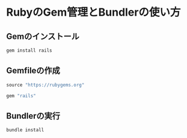 # RubyのGem管理とBundlerの使い方

## Gemのインストール

```bash
gem install rails
```

## Gemfileの作成

```ruby
source "https://rubygems.org"

gem "rails"
```

## Bundlerの実行

```bash
bundle install
```
